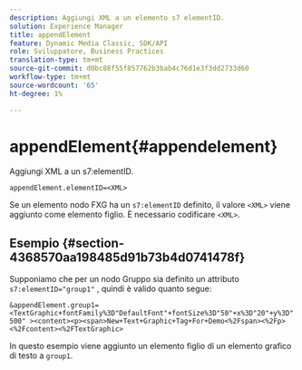 ```yaml
---
description: Aggiungi XML a un elemento s7 elementID.
solution: Experience Manager
title: appendElement
feature: Dynamic Media Classic, SDK/API
role: Sviluppatore, Business Practices
translation-type: tm+mt
source-git-commit: d0bc88f55f857762b3bab4c76d1e3f3dd2733d60
workflow-type: tm+mt
source-wordcount: '65'
ht-degree: 1%

---
```



# appendElement{#appendelement}

Aggiungi XML a un s7:elementID.

`appendElement.elementID=<XML>`

Se un elemento nodo FXG ha un `s7:elementID` definito, il valore `<XML>` viene aggiunto come elemento figlio. È necessario codificare `<XML>`.

## Esempio {#section-4368570aa198485d91b73b4d0741478f}

Supponiamo che per un nodo Gruppo sia definito un attributo `s7:elementID="group1"` , quindi è valido quanto segue:

`&appendElement.group1=<TextGraphic+fontFamily%3D"DefaultFont"+fontSize%3D"50"+x%3D"20"+y%3D"500" ><content><p><span>New+Text+Graphic+Tag+For+Demo<%2Fspan><%2Fp><%2Fcontent><%2FTextGraphic>`

In questo esempio viene aggiunto un elemento figlio di un elemento grafico di testo a `group1`.
